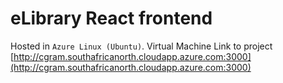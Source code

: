 # eLibrary React frontend

Hosted in `Azure Linux (Ubuntu)`. Virtual Machine
Link to project [http://cgram.southafricanorth.cloudapp.azure.com:3000](http://cgram.southafricanorth.cloudapp.azure.com:3000)
